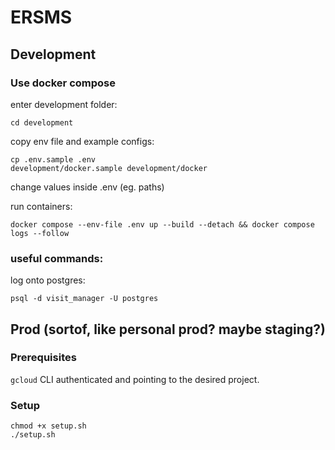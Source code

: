 # ERSMS

## Development
### Use docker compose
enter development folder:
```
cd development
```

copy env file and example configs:
```
cp .env.sample .env
development/docker.sample development/docker
```

change values inside .env (eg. paths)

run containers:
```
docker compose --env-file .env up --build --detach && docker compose logs --follow
```

### useful  commands:
log onto postgres:
```
psql -d visit_manager -U postgres
```

## Prod (sortof, like personal prod? maybe staging?)
### Prerequisites

`gcloud` CLI authenticated and pointing to the desired project.

### Setup

```shell
chmod +x setup.sh
./setup.sh
```
